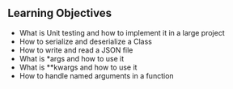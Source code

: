 ## Learning Objectives

- What is Unit testing and how to implement it in a large project
- How to serialize and deserialize a Class
- How to write and read a JSON file
- What is \*args and how to use it
- What is **kwargs and how to use it
- How to handle named arguments in a function
